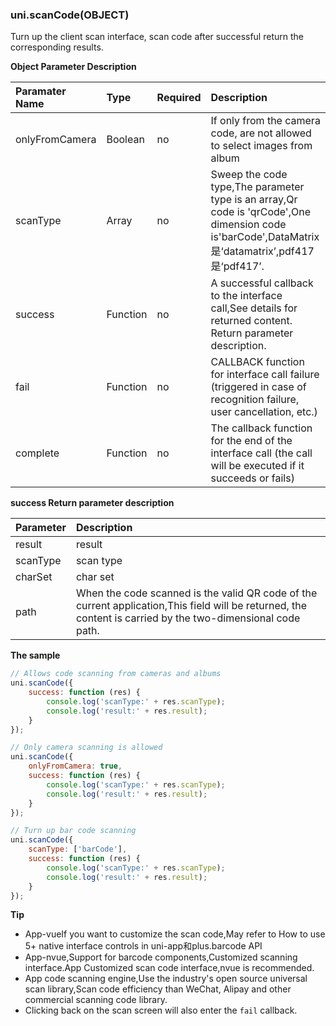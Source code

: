 ### uni.scanCode(OBJECT)
Turn up the client scan interface, scan code after successful return the corresponding results.

**Object Parameter Description**

|Paramater Name|Type|Required|Description|
|:-|:-|:-|:-|
|onlyFromCamera|Boolean|no|If only from the camera code, are not allowed to select images from album |
|scanType|Array|no|Sweep the code type,The parameter type is an array,Qr code is 'qrCode',One dimension code is'barCode',DataMatrix是‘datamatrix’,pdf417是‘pdf417’.|
|success|Function|no|A successful callback to the interface call,See details for returned content. Return parameter description.|
|fail|Function|no|CALLBACK function for interface call failure (triggered in case of recognition failure, user cancellation, etc.)|
|complete|Function|no|The callback function for the end of the interface call (the call will be executed if it succeeds or fails)|

**success Return parameter description**

|Parameter|Description|
|:-|:-|
|result|result|
|scanType|scan type|
|charSet|char set|
|path|When the code scanned is the valid QR code of the current application,This field will be returned, the content is carried by the two-dimensional code path. |

**The sample**

```javascript
// Allows code scanning from cameras and albums
uni.scanCode({
	success: function (res) {
		console.log('scanType:' + res.scanType);
		console.log('result:' + res.result);
	}
});

// Only camera scanning is allowed
uni.scanCode({
	onlyFromCamera: true,
	success: function (res) {
		console.log('scanType:' + res.scanType);
		console.log('result:' + res.result);
	}
});

// Turn up bar code scanning
uni.scanCode({
	scanType: ['barCode'],
	success: function (res) {
		console.log('scanType:' + res.scanType);
		console.log('result:' + res.result);
	}
});
```

**Tip**

- App-vueIf you want to customize the scan code,May refer to How to use 5+ native interface controls in uni-app和plus.barcode API
- App-nvue,Support for barcode components,Customized scanning interface.App Customized scan code interface,nvue is recommended.
- App code scanning engine,Use the industry's open source universal scan library,Scan code efficiency than WeChat, Alipay and other commercial scanning code library.
- Clicking back on the scan screen will also enter the `fail` callback.
